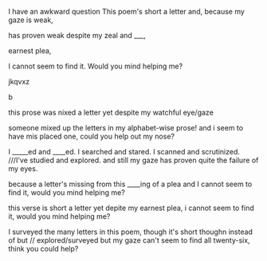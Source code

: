 I have an awkward question This poem's short a letter and, because my gaze is weak,

has proven weak
despite my zeal and ___,


earnest plea,

I cannot seem to find it.
Would you mind helping me?

jkqvxz

b


this prose was nixed a letter yet despite my watchful eye/gaze


someone mixed up the letters in my alphabet-wise prose!
and i seem to have mis placed one, could you help out my nose?


I _____ed and ____ed. I searched and stared. I scanned and scrutinized.     ///I've studied and explored.
and still my gaze has proven quite the failure of my eyes.

because a letter's missing from this ____ing of a plea
and I cannot seem to find it, would you mind helping me?


this verse is short a letter yet depite my earnest plea,
i cannot seem to find it, would you mind helping me?

I surveyed the many letters in this poem, though it's short    thoughn instead of but               // explored/surveyed
but my gaze can't seem to find all twenty-six, think you could help?
